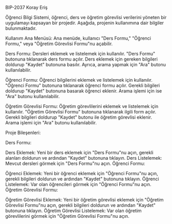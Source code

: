 BIP-2037 Koray Eriş 

Öğrenci Bilgi Sistemi, öğrenci, ders ve öğretim görevlisi verilerini yöneten bir uygulamayı kapsayan bir projedir. Aşağıda, projenin kullanımına dair bilgiler bulunmaktadır.

Kullanım Ana Menüsü:
Ana menüde, kullanıcı "Ders Formu," "Öğrenci Formu," veya "Öğretim Görevlisi Formu"nu açabilir.

Ders Formu:
Dersleri eklemek ve listelemek için kullanılır. "Ders Formu" butonuna tıklanarak ders formu açılır. Ders eklemek için gereken bilgileri doldurup "Kaydet" butonuna basılır. Ayrıca, arama yapmak için "Ara" butonu kullanılabilir.

Öğrenci Formu:
Öğrenci bilgilerini eklemek ve listelemek için kullanılır. "Öğrenci Formu" butonuna tıklanarak öğrenci formu açılır. Gerekli bilgileri doldurup "Kaydet" butonuna basarak öğrenci eklenir. Arama işlemi için ise "Ara" butonu kullanılabilir.

Öğretim Görevlisi Formu:
Öğretim görevlilerini eklemek ve listelemek için kullanılır. "Öğretim Görevlisi Formu" butonuna tıklanarak ilgili form açılır. Gerekli bilgileri doldurup "Kaydet" butonu ile öğretim görevlisi eklenir. Arama işlemi için "Ara" butonu kullanılabilir.

Proje Bileşenleri:

Ders Formu:

Ders Eklemek: Yeni bir ders eklemek için "Ders Formu"nu açın, gerekli alanları doldurun ve ardından "Kaydet" butonuna tıklayın.
Ders Listelemek: Mevcut dersleri görmek için "Ders Formu"nu açın.
Öğrenci Formu:

Öğrenci Eklemek: Yeni bir öğrenci eklemek için "Öğrenci Formu"nu açın, gerekli bilgileri doldurun ve ardından "Kaydet" butonuna tıklayın.
Öğrenci Listelemek: Var olan öğrencileri görmek için "Öğrenci Formu"nu açın.
Öğretim Görevlisi Formu:

Öğretim Görevlisi Eklemek: Yeni bir öğretim görevlisi eklemek için "Öğretim Görevlisi Formu"nu açın, gerekli bilgileri doldurun ve ardından "Kaydet" butonuna tıklayın.
Öğretim Görevlisi Listelemek: Var olan öğretim görevlilerini görmek için "Öğretim Görevlisi Formu"nu açın.
